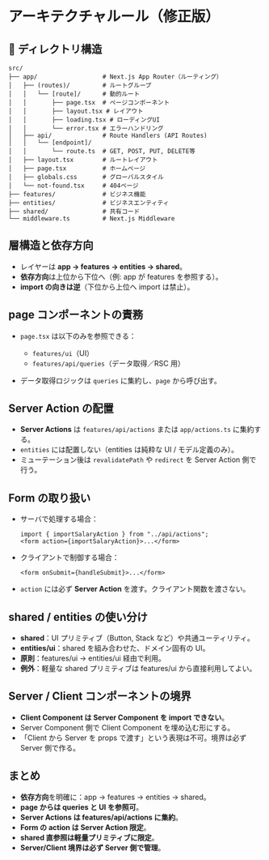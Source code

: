 # アーキテクチャルール（修正版）

## 📁 ディレクトリ構造

```
src/
├── app/                  # Next.js App Router（ルーティング）
│   ├── (routes)/         # ルートグループ
│   │   └── [route]/      # 動的ルート
│   │       ├── page.tsx  # ページコンポーネント
│   │       ├── layout.tsx # レイアウト
│   │       ├── loading.tsx # ローディングUI
│   │       └── error.tsx # エラーハンドリング
│   ├── api/              # Route Handlers (API Routes)
│   │   └── [endpoint]/   
│   │       └── route.ts  # GET, POST, PUT, DELETE等
│   ├── layout.tsx        # ルートレイアウト
│   ├── page.tsx          # ホームページ
│   ├── globals.css       # グローバルスタイル
│   └── not-found.tsx     # 404ページ
├── features/             # ビジネス機能
├── entities/             # ビジネスエンティティ  
├── shared/               # 共有コード
└── middleware.ts         # Next.js Middleware
```

## 層構造と依存方向

* レイヤーは **app → features → entities → shared**。
* **依存方向**は上位から下位へ（例: app が features を参照する）。
* **import の向きは逆**（下位から上位へ import は禁止）。

## page コンポーネントの責務

* `page.tsx` は以下のみを参照できる：

  * `features/ui`（UI）
  * `features/api/queries`（データ取得／RSC 用）
* データ取得ロジックは `queries` に集約し、`page` から呼び出す。

## Server Action の配置

* **Server Actions** は `features/api/actions` または `app/actions.ts` に集約する。
* `entities` には配置しない（entities は純粋な UI / モデル定義のみ）。
* ミューテーション後は `revalidatePath` や `redirect` を Server Action 側で行う。

## Form の取り扱い

* サーバで処理する場合：

  ```tsx
  import { importSalaryAction } from "../api/actions";
  <form action={importSalaryAction}>...</form>
  ```
* クライアントで制御する場合：

  ```tsx
  <form onSubmit={handleSubmit}>...</form>
  ```
* `action` には必ず **Server Action** を渡す。クライアント関数を渡さない。

## shared / entities の使い分け

* **shared**：UI プリミティブ（Button, Stack など）や共通ユーティリティ。
* **entities/ui**：shared を組み合わせた、ドメイン固有の UI。
* **原則**：features/ui → entities/ui 経由で利用。
* **例外**：軽量な shared プリミティブは features/ui から直接利用してよい。

## Server / Client コンポーネントの境界

* **Client Component は Server Component を import できない**。
* Server Component 側で Client Component を埋め込む形にする。
* 「Client から Server を props で渡す」という表現は不可。境界は必ず Server 側で作る。

## まとめ

* **依存方向**を明確に：app → features → entities → shared。
* **page からは queries と UI を参照可**。
* **Server Actions は features/api/actions に集約**。
* **Form の action は Server Action 限定**。
* **shared 直参照は軽量プリミティブに限定**。
* **Server/Client 境界は必ず Server 側で管理**。
